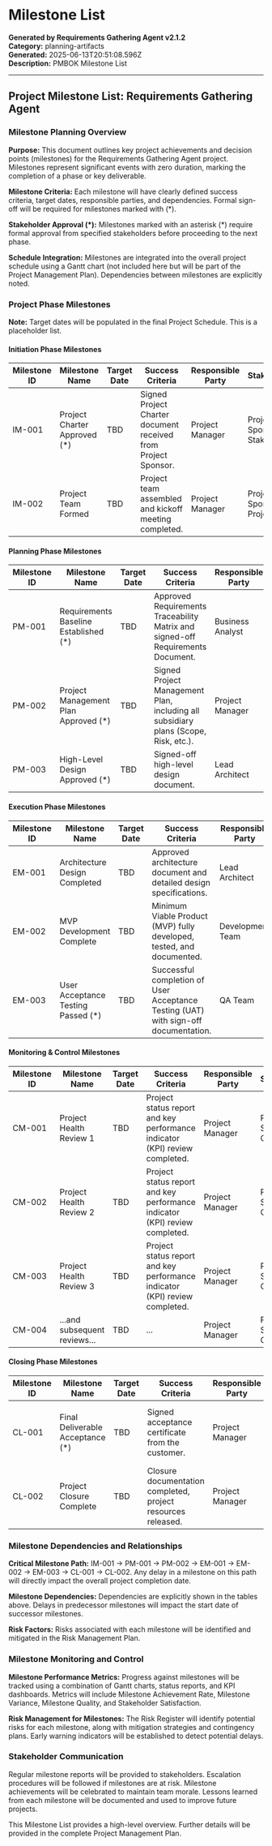 # Milestone List

**Generated by Requirements Gathering Agent v2.1.2**  
**Category:** planning-artifacts  
**Generated:** 2025-06-13T20:51:08.596Z  
**Description:** PMBOK Milestone List

---

## Project Milestone List: Requirements Gathering Agent

### Milestone Planning Overview

**Purpose:** This document outlines key project achievements and decision points (milestones) for the Requirements Gathering Agent project.  Milestones represent significant events with zero duration, marking the completion of a phase or key deliverable.

**Milestone Criteria:** Each milestone will have clearly defined success criteria, target dates, responsible parties, and dependencies.  Formal sign-off will be required for milestones marked with (*).

**Stakeholder Approval (*):** Milestones marked with an asterisk (*) require formal approval from specified stakeholders before proceeding to the next phase.

**Schedule Integration:** Milestones are integrated into the overall project schedule using a Gantt chart (not included here but will be part of the Project Management Plan).  Dependencies between milestones are explicitly noted.


### Project Phase Milestones

**Note:** Target dates will be populated in the final Project Schedule.  This is a placeholder list.


#### Initiation Phase Milestones

| Milestone ID | Milestone Name                     | Target Date | Success Criteria                                                                    | Responsible Party      | Stakeholders                               | Dependencies                                      |
|--------------|--------------------------------------|-------------|------------------------------------------------------------------------------------|-------------------------|-------------------------------------------|-------------------------------------------------|
| IM-001        | Project Charter Approved (*)         | TBD         | Signed Project Charter document received from Project Sponsor.                     | Project Manager          | Project Sponsor, Key Stakeholders          | Business Case Approval, Resource Commitment     |
| IM-002        | Project Team Formed                  | TBD         | Project team assembled and kickoff meeting completed.                              | Project Manager          | Project Sponsor, Project Team                | Project Charter Approved                        |


#### Planning Phase Milestones

| Milestone ID | Milestone Name                     | Target Date | Success Criteria                                                                    | Responsible Party      | Stakeholders                               | Dependencies                                      |
|--------------|--------------------------------------|-------------|------------------------------------------------------------------------------------|-------------------------|-------------------------------------------|-------------------------------------------------|
| PM-001        | Requirements Baseline Established (*) | TBD         | Approved Requirements Traceability Matrix and signed-off Requirements Document.      | Business Analyst         | Business Analysts, User Representatives, PM  | Project Charter Approved                        |
| PM-002        | Project Management Plan Approved (*) | TBD         | Signed Project Management Plan, including all subsidiary plans (Scope, Risk, etc.). | Project Manager          | Project Manager, Project Sponsor, PMO        | Requirements Baseline Established, Stakeholder buy-in |
| PM-003        | High-Level Design Approved (*)       | TBD         | Signed-off high-level design document.                                             | Lead Architect          | Technical Team, Project Manager              | Project Management Plan Approved               |


#### Execution Phase Milestones

| Milestone ID | Milestone Name               | Target Date | Success Criteria                                                              | Responsible Party      | Stakeholders                               | Dependencies                                      |
|--------------|-------------------------------|-------------|----------------------------------------------------------------------------------|-------------------------|-------------------------------------------|-------------------------------------------------|
| EM-001        | Architecture Design Completed | TBD         | Approved architecture document and detailed design specifications.                 | Lead Architect          | Technical Team, Project Manager              | High-Level Design Approved                     |
| EM-002        | MVP Development Complete      | TBD         | Minimum Viable Product (MVP) fully developed, tested, and documented.            | Development Team         | Development Team, Product Owner, QA Team     | Architecture Design Completed                  |
| EM-003        | User Acceptance Testing Passed (*)| TBD         | Successful completion of User Acceptance Testing (UAT) with sign-off documentation. | QA Team                 | End Users, Business Stakeholders, PM         | MVP Development Complete, Training Materials Ready |


#### Monitoring & Control Milestones

| Milestone ID | Milestone Name           | Target Date | Success Criteria                                                        | Responsible Party      | Stakeholders                               | Dependencies                                      |
|--------------|----------------------------|-------------|----------------------------------------------------------------------------|-------------------------|-------------------------------------------|-------------------------------------------------|
| CM-001        | Project Health Review 1    | TBD         | Project status report and key performance indicator (KPI) review completed. | Project Manager          | Project Team, Steering Committee             | Project Initiation                              |
| CM-002        | Project Health Review 2    | TBD         | Project status report and key performance indicator (KPI) review completed. | Project Manager          | Project Team, Steering Committee             | EM-001                                          |
| CM-003        | Project Health Review 3    | TBD         | Project status report and key performance indicator (KPI) review completed. | Project Manager          | Project Team, Steering Committee             | EM-002                                          |
| CM-004        | ...and subsequent reviews... | TBD         | ...                                                                        | Project Manager          | Project Team, Steering Committee             | ...                                            |


#### Closing Phase Milestones

| Milestone ID | Milestone Name                 | Target Date | Success Criteria                                                              | Responsible Party      | Stakeholders                               | Dependencies                                      |
|--------------|---------------------------------|-------------|----------------------------------------------------------------------------------|-------------------------|-------------------------------------------|-------------------------------------------------|
| CL-001        | Final Deliverable Acceptance (*) | TBD         | Signed acceptance certificate from the customer.                               | Project Manager          | Project Sponsor, Customer Representative     | User Acceptance Testing Passed, All Deliverables Complete |
| CL-002        | Project Closure Complete        | TBD         | Closure documentation completed, project resources released.                  | Project Manager          | Project Manager, Project Team                | Final Deliverable Acceptance                   |


### Milestone Dependencies and Relationships

**Critical Milestone Path:** IM-001 -> PM-001 -> PM-002 -> EM-001 -> EM-002 -> EM-003 -> CL-001 -> CL-002.  Any delay in a milestone on this path will directly impact the overall project completion date.

**Milestone Dependencies:**  Dependencies are explicitly shown in the tables above.  Delays in predecessor milestones will impact the start date of successor milestones.

**Risk Factors:**  Risks associated with each milestone will be identified and mitigated in the Risk Management Plan.


### Milestone Monitoring and Control

**Milestone Performance Metrics:**  Progress against milestones will be tracked using a combination of Gantt charts, status reports, and KPI dashboards.  Metrics will include Milestone Achievement Rate, Milestone Variance, Milestone Quality, and Stakeholder Satisfaction.

**Risk Management for Milestones:**  The Risk Register will identify potential risks for each milestone, along with mitigation strategies and contingency plans.  Early warning indicators will be established to detect potential delays.


### Stakeholder Communication

Regular milestone reports will be provided to stakeholders.  Escalation procedures will be followed if milestones are at risk.  Milestone achievements will be celebrated to maintain team morale.  Lessons learned from each milestone will be documented and used to improve future projects.


This Milestone List provides a high-level overview.  Further details will be provided in the complete Project Management Plan.
